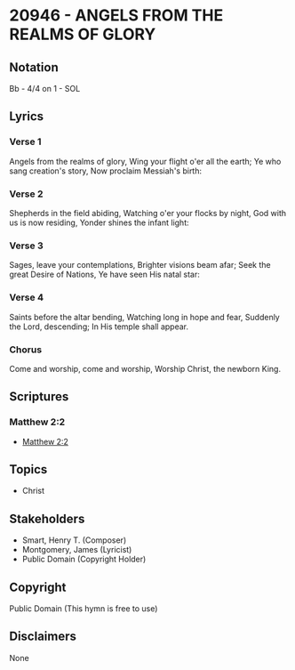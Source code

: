 # 20946 - ANGELS FROM THE REALMS OF GLORY

## Notation

Bb - 4/4 on 1 - SOL

## Lyrics

### Verse 1

Angels from the realms of glory, Wing your flight o'er all the earth; Ye who sang creation's story, Now proclaim Messiah's birth:

### Verse 2

Shepherds in the field abiding, Watching o'er your flocks by night, God with us is now residing, Yonder shines the infant light:

### Verse 3

Sages, leave your contemplations, Brighter visions beam afar; Seek the great Desire of Nations, Ye have seen His natal star:

### Verse 4

Saints before the altar bending, Watching long in hope and fear, Suddenly the Lord, descending; In His temple shall appear.

### Chorus

Come and worship, come and worship, Worship Christ, the newborn King.


## Scriptures

### Matthew 2:2

- [Matthew 2:2](https://www.biblegateway.com/passage/?search=Matthew%202%3A2)


## Topics

- Christ

## Stakeholders

- Smart, Henry T. (Composer)
- Montgomery, James (Lyricist)
- Public Domain (Copyright Holder)

## Copyright

Public Domain
(This hymn is free to use)

## Disclaimers

None

